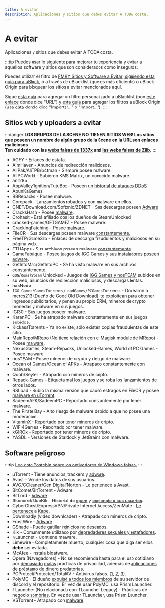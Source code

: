 ```yaml
---
title: A evitar
description: Aplicaciones y sitios que debes evitar A TODA costa.
---
```


# A evitar

Aplicaciones y sitios que debes evitar A TODA costa.

:::tip
  Puedes usar lo siguiente para mejorar tu experiencia y evitar a aquellos software y 
  sitios que son considerados como inseguros.

  Puedes utilizar el filtro de [FMHY Sitios y Software a Evitar](https://fmhy.net/unsafesites)
  ,[siguiendo esta guía para uBlock](https://github.com/fmhy/FMHYFilterlist),
  o a través de uBlacklist (que es más eficiente) o uBlock Origin para bloquear los sitios a evitar
  mencionados aquí. 
  
  Sigue
  [esta guía](https://iorate.github.io/ublacklist/docs/advanced-features#subscription)
  para agregar un filtro personalizado a uBlacklist (pon
  [este enlace](https://raw.githubusercontent.com/privateersclub/wiki/master/unsafe_uBlacklist.txt)
  donde dice "URL") y
  [esta guía](https://github.com/fmhy/FMHYFilterlist)
  para agregar los filtros a uBlock Origin (usa
  [esta](https://raw.githubusercontent.com/fmhy/FMHYFilterlist/main/filterlist.txt)
  donde dice "Importar..." o "Import...").
:::

## Sitios web y uploaders a evitar

:::danger
  **LOS GRUPOS DE LA SCENE NO TIENEN SITIOS WEB! 
  Los sitios que poseen un nombre de algún grupo de la Scene en la URL son enlaces maliciosos  
  Ten cuidado con las [webs falsas de 1337x](https://redd.it/117fq8t) and
  [las webs falsas de Zlib](https://redd.it/16xtm67).**
:::

- AGFY - Enlaces de estafa.
- AimHaven - Anuncios de redirección maliciosos.
- AliPak/AliTPB/b4tman - Siempre posee malware.
- AllPCWorld - Subieron KMS Matrix, un conocido malware.
- anr285
- AppValley/Ignition/TutuBox -
  Poseen un [historial de ataques DDoS](https://github.com/fmhy/FMHYedit/pull/307)
- ApunKaGames
- BBRepacks - Posee malware.
- Corepack - Lanzamientos robados y con malware en ellos.
- CNET/Download.com/Softonic/ZDNET - Sus descargas poseen
  [Adware](https://www.reddit.com/r/software/comments/9s7wyb/whats_the_deal_with_sites_like_cnet_softonic_and/e8mtye9)
- CracksHash - Posee [malware](https://redd.it/lklst7).
- Crohasit - Está afiliado con los dueños de SteamUnlocked
- cracked-games/GETGAMEZ - Posee malware.
- CrackingPatching - Posee [malware](https://www.reddit.com/r/Piracy/comments/qy6z3c).
- FileCR - Sus descargas poseen malware [constantemente.](https://rentry.co/filecr_malware) 
- FreeTP/Game3rb - Enlaces de descarga fraudulentos y maliciosos en su página web.
- FTUApps - Sus archivos poseen malware [constantemente](https://redd.it/120xk62)
- GameFabrique - Posee juegos de IGG Games y
  [sus instaladores poseen adware](https://www.reddit.com/r/FREEMEDIAHECKYEAH/comments/10bh0h9/unsafe_sites_software_thread/jhi7u0h).
- GetIntoMac/GetIntoPC - Se ha visto malware en sus archivos constantemente.
- `GOG`/`Roms`/`Steam` Unlocked - Juegos de
  [IGG Games y nosTEAM](https://i.ibb.co/VgW2ymY/YUnRNpN.png) subidos en su web,
  anuncios de redirección maliciosos, y descargas lentas.
- haxNode
- `IGG Games/GamesTorrents/LoadGames/PCGamesTorrents` - Doxearon a mercs213 (Dueño de Good Old Download), 
  te exploitean para obtener ingresos publicitarios, y ponen su propio DRM, mineros de crypto monedas 
  y malware en sus juegos.
- IGI30 - Sus juegos poseen malware.
- KaranPC - Se ha atrapado malware constantemente en sus juegos subidos.
- KickassTorrents - Ya no existe, sólo existen copias fraudulentas de este sitio.
- MainRepo/MRepo (No tiene relación con el Magisk module de MRepo) - 
  Posee [malware](https://rentry.co/zu3i6).
- NexusGames, Steam-Repacks, Unlocked-Games, World of PC Games - Posee malware
- nosTEAM - Posee mineros de crypto y riesgo de malware.
- Ocean of Games/Ocean of APKs - Atrapado constantemente con malware.
- Qoob/Seyter - Atrapado con mineros de cripto.
- Repack-Games - Etiqueta mal los juegos y se roba los lanzamientos de otros lados.
- RSLoad - Subió la misma versión que causó estragos en FileCR y posee
  [malware en uTorrent](https://i.ibb.co/QXrCfqQ/Untitled.png).
- SadeemAPK/SadeemPC - Reportado constantemente por tener malware.
- The Pirate Bay - Alto riesgo de malware debido a que no posee una moderación.
- VitaminX - Reportado por tener mineros de cripto.
- WIFI4Games - Reportado por tener malware.
- xGIROx - Reportado por tener mineros de cripto.
- YASDL - Versiones de Stardock y JetBrains con malware.

## Software peligroso

:::tip
  [Lee este Pastebin sobre los activadores de Windows falsos.](https://pastebin.com/gCmWs2GR)
:::

- μTorrent - Tiene anuncios, trackers y
  [adware](https://www.theverge.com/2015/3/6/8161251/utorrents-secret-bitcoin-miner-adware-malware).
- Avast - Vende los datos de sus usuarios.
- AVG/CCleaner/Gen Digital/Norton - Le pertenece a Avast.
- BitComet/BitTorrent - Adware
- BitLord -
  [Adware](https://www.virustotal.com/gui/file/3ad1aed8bd704152157ac92afed1c51e60f205fbdce1365bad8eb9b3a69544d0)
- Bluecord/BlueKik - Historial de [spam](https://redd.it/12h2v6n) y
  [espionaje a sus usuarios](https://rentry.co/tvrnw).
- CyberGhost/ExpressVPN/Private Internet Access/ZenMate -
  [Le pertenece](https://rentry.co/i8dwr) a [Kape](https://www.reddit.com/r/PrivateInternetAccess/comments/q3oye4/former_malware_distributor_kape_technologies_now).
- Downloadly (video downloader) - Atrapado con mineros de cripto.
- FrostWire -
  [Adware](https://www.virustotal.com/gui/file/f20d66b647f15a5cd5f590b3065a1ef2bcd9dad307478437766640f16d416bbf/detection)
- GShade - Puede gatillar [reinicios](https://rentry.co/GShade_notice) no deseados.
- Kik - Comunmente utilizado por [depredadores sexuales y estafadores](https://youtu.be/9sPaJxRmIPc).
- KLauncher - Contiene malware.
- Limewire - Completamente muerto, cualquier cosa que diga ser ellos **debe** ser evitada.
- McAfee - Instala bloatware.
- Opera (Navegadores) - No se recomienda hasta para el uso cotidiano por
  [demasiado](https://www.kuketz-blog.de/opera-datensendeverhalten-desktop-version-browser-check-teil13)
  [malas](https://rentry.co/operagx) prácticas de privacidad, además de
  [aplicaciones de préstamo de dinero predatorias](https://www.androidpolice.com/2020/01/21/opera-predatory-loans).
- PCProtect/Protected/TotalAV - Antivirus falsos.
  ([1](https://www.malwarebytes.com/blog/detections/pup-optional-pcprotect),
  [2](https://youtu.be/PcS3EozgyhI),
  [3](https://www.malwarebytes.com/blog/detections/pup-optional-totalav)).
- PolyMC - El dueño [expulsó a todos los miembros](https://www.reddit.com/r/Minecraft/comments/y6lt6s/important_warning_for_users_of_the_polymc_mod) de su
  servidor de discord y el repositorio. En vez de usar PolyMC, usa Prism Launcher.
- TLauncher (No relacionado con TLauncher Legacy) -
  Prácticas de negocio [sombrías](https://www.reddit.com/r/PiratedGames/comments/zmzzrt).
  En vez de usar TLauncher, usa Prism Launcher.
- VSTorrent - Atrapado con [malware](https://redd.it/x66rz2).
